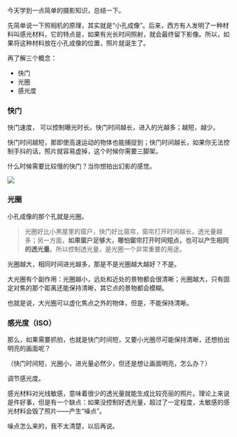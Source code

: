 今天学到一点简单的摄影知识，总结一下。

先简单说一下照相机的原理，其实就是“小孔成像”。后来，西方有人发明了一种材料叫感光材料，它的特点是，如果有光长时间照射，就会最终留下影像。所以，如果将这种材料放在小孔成像的位置，照片就诞生了。

再了解三个概念：

- 快门
- 光圈
- 感光度

### 快门

快门速度， 可以控制曝光时长。快门时间越长，进入的光越多；越短，越少。

快门时间越短，那即使高速运动的物体也能捕捉到；快门时间越长，如果你无法控制手抖的话，照片就容易虚掉，这个时候你需要三脚架。

什么时候需要比较慢的快门？当你想拍出幻影的感觉。

![](http://upload-images.jianshu.io/upload_images/197369-bfcda9eaa1453675?imageMogr2/auto-orient/strip%7CimageView2/2/w/1240)

### 光圈

小孔成像的那个孔就是光圈。

> 光圈好比小黑屋里的窗户，快门好比窗帘，窗帘打开时间越长，透光量越多；另一方面，**如果窗户足够大，哪怕窗帘打开时间短点，也可以产生相同的透光量**。所以控制透光量，是光圈一个非常重要的用途。

光圈越大，相同时间进光越多，那是不是光圈越大越好？不是。

大光圈有个副作用：光圈越小，远处和近处的景物都会很清晰；光圈越大，只有固定对焦的那个距离还能保持清晰，其它点的景物都会模糊。

也就是说，大光圈可以虚化焦点之外的物体，但是，不能保持清晰。

### 感光度（ISO）

那么，如果需要抓拍，也就是快门时间短，又要小光圈尽可能保持清晰，还想拍出明亮的画面呢？

（快门时间短，光圈小，进光量必然少，但还是想让画面明亮，怎么办？）

调节感光度。

感光材料对光线敏感，意味着很少的透光量就能生成比较亮丽的照片。理论上来说是件好事，但是有一个缺点：如果没控制好透光量，超过了一定程度，太敏感的感光材料会毁了照片——产生“噪点”。

噪点怎么来的，我不太清楚，以后再说。
